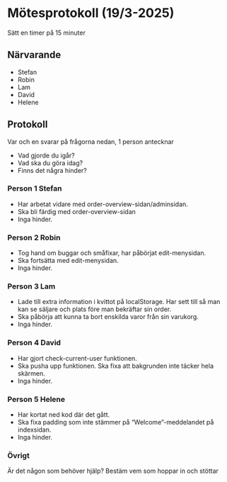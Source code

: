 # Mötesprotokoll (19/3-2025)

Sätt en timer på 15 minuter

## Närvarande

-   Stefan
-   Robin
-   Lam
-   David
-   Helene

## Protokoll

Var och en svarar på frågorna nedan, 1 person antecknar

-   Vad gjorde du igår?
-   Vad ska du göra idag?
-   Finns det några hinder?

### Person 1 Stefan

-   Har arbetat vidare med order-overview-sidan/adminsidan.
-   Ska bli färdig med order-overview-sidan
-   Inga hinder.

### Person 2 Robin

-   Tog hand om buggar och småfixar, har påbörjat edit-menysidan.
-   Ska fortsätta med edit-menysidan.
-   Inga hinder.

### Person 3 Lam

-   Lade till extra information i kvittot på localStorage. Har sett till så man kan se säljare och plats före man bekräftar sin order.
-   Ska påbörja att kunna ta bort enskilda varor från sin varukorg.
-   Inga hinder.

### Person 4 David

-   Har gjort check-current-user funktionen.
-   Ska pusha upp funktionen. Ska fixa att bakgrunden inte täcker hela skärmen.
-   Inga hinder.

### Person 5 Helene

-   Har kortat ned kod där det gått.
-   Ska fixa padding som inte stämmer på “Welcome”-meddelandet på indexsidan.
-   Inga hinder.

### Övrigt

Är det någon som behöver hjälp? Bestäm vem som hoppar in och stöttar
